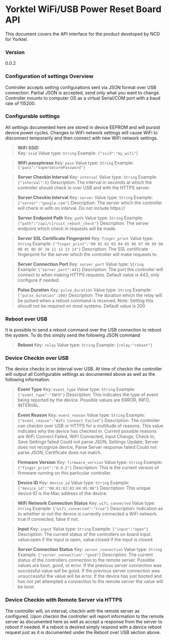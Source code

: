 # Yorktel WiFi/USB Power Reset Board API

This document covers the API interface for the product developed by NCD for Yorktel.

### Version
0.0.2


### Configuration of settings Overview
Controller accepts setting configurations sent via JSON format over USB connection.  Partial JSON is accepted, send only what you want to change.  Controller mounts to computer OS as a virtual Serial/COM port with a baud rate of 115200.
### Configurable settings
All settings documented here are stored in device EEPROM and will pursist device power cycles.  Changes to WiFi network settings will cause WiFi to disconnect temporarily and then connect with new WiFi network settings.

> **WiFi SSID**</br>
>Key: ```ssid```
>Value type: ```String```
>Example: ```{"ssid":"my_wifi"}```

> **WiFi passphrase**
>Key: ```pass```
>Value type: ```String```
>Example: ```{"pass":"superSecurePassword"}```

> **Server Checkin Interval** 
>Key: ```interval```
>Value type: ```String```
>Example: ```{"interval":5}```
>Description: The interval in seconds at which the controller should check in over USB and with the HTTPS server.

> **Server Checkin Interval** 
>Key: ```server```
>Value type: ```String```
>Example: ```{"server":"google.com"}```
>Description: The server which the controller will check in with on interval.  Do not include https://

> **Server Endpoint Path** 
>Key: ```path```
>Value type: ```String```
>Example: ```{"path":"/api/circuit_reboot_check"}```
>Description: The server endpoint which check in requests will be made.

> **Server SSL Certificate Fingerprint** 
>Key: ```finger_print```
>Value type: ```String```
>Example: ```{"finger_print":"00 01 02 03 04 05 06 07 08 09 0A 0B 0C 0D 0F 10 11 12 13 14"}```
>Description: The SSL certificate fingerprint for the server which the controller will make requests to.

> **Server Connection Port** 
>Key: ```server_port```
>Value type: ```String```
>Example: ```{"server_port":443}```
>Description: The port the controller will connect to when making HTTPS requests.  Default value is 443, only configure if needed.

> **Pulse Duration** 
>Key: ```pulse_duration```
>Value type: ```String```
>Example: ```{"pulse_duration":200}```
>Description: The duration which the relay will be pulsed when a reboot command is received.  Note: Setting this shoudl not be required on most systems.  Default value is 200

### Reboot over USB
It is possible to send a reboot command over the USB connection to reboot the system.  To do this simply send the following JSON command
> **Reboot**
>Key: ```relay```
>Value type: ```String```
>Example: ```{relay:"reboot"}```

### Device Checkin over USB
The device checks in on interval over USB.  At time of checkin the controller will output all Configurable settings as documented above as well as the following information.

> **Event Type** 
>Key: ```event_type```
>Value type: ```String```
>Example: ```{"event_type":"INFO"}```
>Description: This indicates the type of event being reported by the device.  Possible values are ERROR, INFO, INTERVAL.

> **Event Reason** 
>Key: ```event_reason```
>Value type: ```String```
>Example: ```{"event_reason":"WiFi Connect Failed"}```
>Description: The controller can checkin over USB or HTTPS for a multitude of reasons.  This value indicates why the device has checked in.  Current possible reasons are WiFi Connect Failed, WiFi Connected, Input Change, Check In, Save Settings failed Could not parse JSON, Settings Update, Server does not recognize device, Parse Server response failed Could not parse JSON, Certificate does not match.

> **Firmware Version** 
>Key: ```firmware_version```
>Value type: ```String```
>Example: ```{"finger_print":"0.0.2"}```
>Description: This is the current version of firmware running on this particular controller.

> **Device ID** 
>Key: ```device_id```
>Value type: ```String```
>Example: ```{"device_id":"00:01:02:03:04:05:06"}```
>Description: This unique device ID is the Mac address of the device.

> **WiFi Network Connection Status** 
>Key: ```wifi_connected```
>Value type: ```String```
>Example: ```{"wifi_connected":"true"}```
>Description: Indication as to whether or not the device is currently connected a WiFi network.  true if connected, false if not.

> **Input** 
>Key: ```input```
>Value type: ```String```
>Example: ```{"input":"open"}```
>Description: The current status of the controllers on board input.  value:open if the input is open, value:closed if the input is closed.

> **Server Connection Status** 
>Key: ```server_connection```
>Value type: ```String```
>Example: ```{"server_connection":"good"}```
>Description: The current status of the controllers connection to the remote server.  Possible values are boot, good, or error.  If the previous server connection was successful value will be good.  If the previous server connection was unsuccessful the value will be error.  If the device has just booted and has not yet attempted a connection to the remote server the value will be boot.

### Device Checkin with Remote Server via HTTPS
The controller will, on interval, checkin with the remote server as configured.  Upon checkin the controller will report information to the remote server as documented here as well as accept a response from the server to reboot if needed.  If a reboot is desired simply respond with a device reboot request just as it is documented under the Reboot over USB section above. 

   [dill]: <https://github.com/joemccann/dillinger>
   [git-repo-url]: <https://github.com/joemccann/dillinger.git>
   [john gruber]: <http://daringfireball.net>
   [df1]: <http://daringfireball.net/projects/markdown/>
   [markdown-it]: <https://github.com/markdown-it/markdown-it>
   [Ace Editor]: <http://ace.ajax.org>
   [node.js]: <http://nodejs.org>
   [Twitter Bootstrap]: <http://twitter.github.com/bootstrap/>
   [jQuery]: <http://jquery.com>
   [@tjholowaychuk]: <http://twitter.com/tjholowaychuk>
   [express]: <http://expressjs.com>
   [AngularJS]: <http://angularjs.org>
   [Gulp]: <http://gulpjs.com>

   [PlDb]: <https://github.com/joemccann/dillinger/tree/master/plugins/dropbox/README.md>
   [PlGh]: <https://github.com/joemccann/dillinger/tree/master/plugins/github/README.md>
   [PlGd]: <https://github.com/joemccann/dillinger/tree/master/plugins/googledrive/README.md>
   [PlOd]: <https://github.com/joemccann/dillinger/tree/master/plugins/onedrive/README.md>
   [PlMe]: <https://github.com/joemccann/dillinger/tree/master/plugins/medium/README.md>
   [PlGa]: <https://github.com/RahulHP/dillinger/blob/master/plugins/googleanalytics/README.md>
